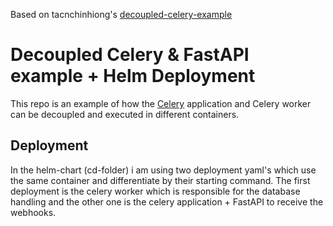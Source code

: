 Based on tacnchinhiong's [decoupled-celery-example](https://github.com/tanchinhiong/decoupled-celery-example)
# Decoupled Celery & FastAPI example + Helm Deployment


This repo is an example of how the [Celery](https://docs.celeryproject.org/en/stable/) application and Celery worker can be decoupled and executed in different containers.


## Deployment
In the helm-chart (cd-folder) i am using two deployment yaml's which use the same container and differentiate by their starting command.
The first deployment is the celery worker which is responsible for the database handling and the other one is the celery application + FastAPI to receive the webhooks.